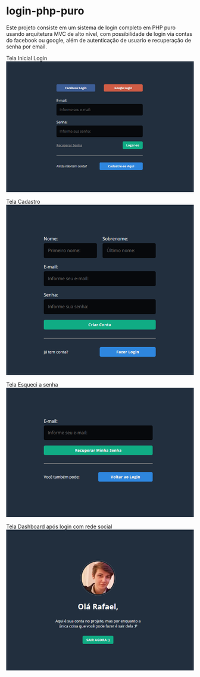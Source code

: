 # login-php-puro

Este projeto consiste em um sistema de login completo em PHP puro usando arquitetura MVC de alto nível, com possibilidade de login via contas do facebook ou google, além de autenticação de usuario e recuperação de senha por email.

Tela Inicial Login <br>
![](screenshots/login.PNG)



Tela Cadastro <br>
![](screenshots/register.PNG)


Tela Esqueci a senha <br>
![](screenshots/forget.PNG)

Tela Dashboard após login com rede social <br>
![](screenshots/dashboard.PNG)
